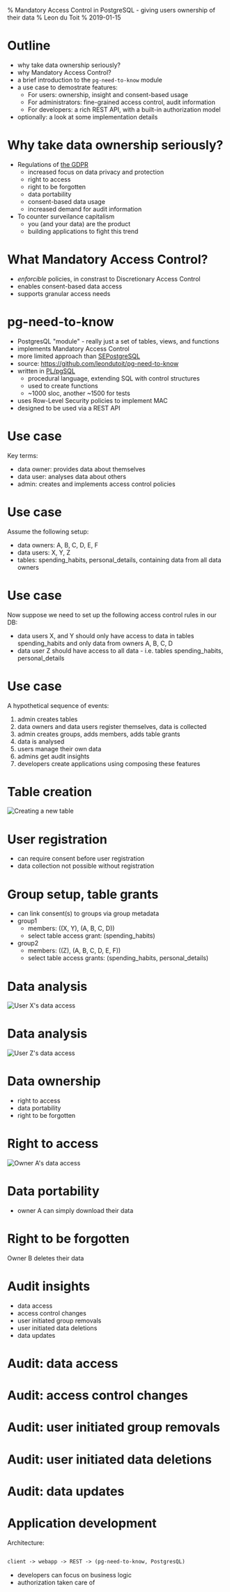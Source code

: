 % Mandatory Access Control in PostgreSQL - giving users ownership of their data
% Leon du Toit
% 2019-01-15

# Outline

* why take data ownership seriously?
* why Mandatory Access Control?
* a brief introduction to the `pg-need-to-know` module
* a use case to demostrate features:
    * For users: ownership, insight and consent-based usage
    * For administrators: fine-grained access control, audit information
    * For developers: a rich REST API, with a built-in authorization model
* optionally: a look at some implementation details

# Why take data ownership seriously?

* Regulations of [the GDPR](https://eugdpr.org/the-regulation/)
    * increased focus on data privacy and protection
    * right to access
    * right to be forgotten
    * data portability
    * consent-based data usage
    * increased demand for audit information
* To counter surveilance capitalism
    * you (and your data) are the product
    * building applications to fight this trend

# What Mandatory Access Control?

* _enforcible_ policies, in constrast to Discretionary Access Control
* enables consent-based data access
* supports granular access needs

# pg-need-to-know

* PostgresQL "module" - really just a set of tables, views, and functions
* implements Mandatory Access Control
* more limited approach than [SEPostgreSQL](https://wiki.postgresql.org/wiki/SEPostgreSQL_SELinux_Overview)
* source: https://github.com/leondutoit/pg-need-to-know
* written in [PL/pgSQL](https://www.postgresql.org/docs/current/plpgsql-overview.html)
    * procedural language, extending SQL with control structures
    * used to create functions
    * ~1000 sloc, another ~1500 for tests
* uses Row-Level Security policies to implement MAC
* designed to be used via a REST API

# Use case

Key terms:

* data owner: provides data about themselves
* data user:  analyses data about others
* admin: creates and implements access control policies

# Use case

Assume the following setup:

* data owners: A, B, C, D, E, F
* data users: X, Y, Z
* tables: spending_habits, personal_details, containing data from all data owners

# Use case

Now suppose we need to set up the following access control rules in our DB:

* data users X, and Y should only have access to data in tables spending_habits and only data from owners A, B, C, D
* data user Z should have access to all data - i.e. tables spending_habits, personal_details

# Use case

A hypothetical sequence of events:

1. admin creates tables
2. data owners and data users register themselves, data is collected
3. admin creates groups, adds members, adds table grants
4. data is analysed
5. users manage their own data
6. admins get audit insights
7. developers create applications using composing these features

# Table creation

![Creating a new table](media/table-creation.png)

# User registration

* can require consent before user registration
* data collection not possible without registration

# Group setup, table grants

* can link consent(s) to groups via group metadata
* group1
    * members: ((X, Y), (A, B, C, D))
    * select table access grant: (spending_habits)
* group2
    * members: ((Z), (A, B, C, D, E, F))
    * select table access grants: (spending_habits, personal_details)

# Data analysis

![User X's data access](media/user-x-data-access.png)

# Data analysis

![User Z's data access](media/user-z-data-access.png)

# Data ownership

* right to access
* data portability
* right to be forgotten

# Right to access

![Owner A's data access](media/owner-a-data-access.png)

# Data portability

* owner A can simply download their data

# Right to be forgotten

Owner B deletes their data

# Audit insights

* data access
* access control changes
* user initiated group removals
* user initiated data deletions
* data updates

# Audit: data access

# Audit: access control changes

# Audit: user initiated group removals

# Audit: user initiated data deletions

# Audit: data updates

# Application development

Architecture:
```txt

client -> webapp -> REST -> (pg-need-to-know, PostgresQL)

```
* developers can focus on business logic
* authorization taken care of
